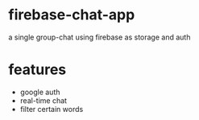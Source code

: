 # firebase-chat-app
a single group-chat using firebase as storage and auth

# features
- google auth
- real-time chat
- filter certain words
